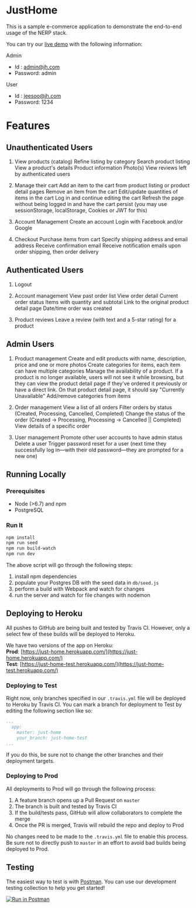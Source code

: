 # JustHome 

This is a sample e-commerce application to demonstrate the end-to-end usage
of the NERP stack.

You can try our [live demo](https://just-home.herokuapp.com/) with the following information:

Admin
- Id      : admin@jh.com
- Password: admin

User
- Id      : jeesoo@jh.com
- Password: 1234

# Features

## Unauthenticated Users

1. View products (catalog)
Refine listing by category
Search product listing
View a product's details
Product information
Photo(s)
View reviews left by authenticated users

1. Manage their cart
Add an item to the cart from product listing or product detail pages
Remove an item from the cart
Edit/update quantities of items in the cart
Log in and continue editing the cart
Refresh the page without being logged in and have the cart persist (you may use sessionStorage, localStorage, Cookies or JWT for this)

1. Account Management
Create an account
Login with Facebook and/or Google

1. Checkout
Purchase items from cart
Specify shipping address and email address
Receive confirmation email
Receive notification emails upon order shipping, then order delivery

## Authenticated Users

1. Logout

1. Account management
View past order list
View order detail
Current order status
Items with quantity and subtotal
Link to the original product detail page
Date/time order was created

1. Product reviews
Leave a review (with text and a 5-star rating) for a product

## Admin Users

1. Product management
Create and edit products with name, description, price and one or more photos
Create categories for items, each item can have multiple categories
Manage the availability of a product. If a product is no longer available, users will not see it while browsing, but they can view the product detail page if they've ordered it previously or have a direct link. On that product detail page, it should say "Currently Unavailable"
Add/remove categories from items

1. Order management
View a list of all orders
Filter orders by status (Created, Processing, Cancelled, Completed)
Change the status of the order (Created -> Processing, Processing -> Cancelled || Completed)
View details of a specific order

1. User management
Promote other user accounts to have admin status
Delete a user
Trigger password reset for a user (next time they successfully log in—with their old password—they are prompted for a new one)

## Running Locally

### Prerequisites
- Node (>6.7) and npm
- PostgreSQL

### Run It

```sh
npm install
npm run seed
npm run build-watch
npm run dev
```

The above script will go through the following steps:
1. install npm dependencies
1. populate your Postgres DB with the seed data in `db/seed.js`
1. perform a build with Webpack and watch for changes
1. run the server and watch for file changes with nodemon

## Deploying to Heroku

All pushes to GitHub are being built and tested by Travis CI. However, only a select few of these builds will be deployed to Heroku.

We have two versions of the app on Heroku:  
**Prod**: [https://just-home.herokuapp.com/](https://just-home.herokuapp.com/)  
**Test**: [https://just-home-test.herokuapp.com/](https://just-home-test.herokuapp.com/)  

### Deploying to Test

Right now, only branches specified in our `.travis.yml` file will be deployed to Heroku by Travis CI. You can mark a branch for deployment to Test by editing the following section like so:

```yml
...
  app:
    master: just-home
    your_branch: just-home-test
...
```

If you do this, be sure not to change the other branches and their deployment targets.

### Deploying to Prod

All deployments to Prod will go through the following process:

1. A feature branch opens up a Pull Request on `master`
2. The branch is built and tested by Travis CI
3. If the build/tests pass, GitHub will allow collaborators to complete the merge
4. Once the PR is merged, Travis will rebuild the repo and deploy to Prod

No changes need to be made to the `.travis.yml` file to enable this process. Be sure not to directly push to `master` in an effort to avoid bad builds being deployed to Prod.

## Testing

The easiest way to test is with [Postman](https://www.getpostman.com/). You can use our development testing
collection to help you get started!

[![Run in Postman](https://run.pstmn.io/button.svg)](https://app.getpostman.com/run-collection/5163bc4d4c0126c3c191)